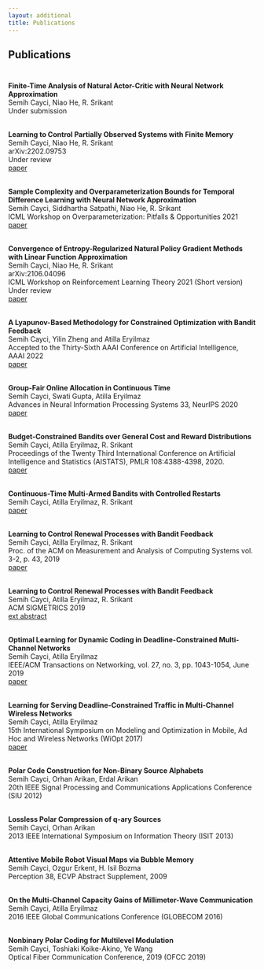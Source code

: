 ```yaml
---
layout: additional
title: Publications
---
```


## Publications <br><br>

**Finite-Time Analysis of Natural Actor-Critic with Neural Network Approximation**<br>
Semih Cayci, Niao He, R. Srikant<br>
Under submission<br><br> 

**Learning to Control Partially Observed Systems with Finite Memory**<br>
Semih Cayci, Niao He, R. Srikant<br>
arXiv:2202.09753<br>
Under review<br>
[paper](https://arxiv.org/abs/2202.09753)<br><br> 

**Sample Complexity and Overparameterization Bounds for Temporal Difference Learning with Neural Network Approximation**<br>
Semih Cayci, Siddhartha Satpathi, Niao He, R. Srikant<br>
ICML Workshop on Overparameterization: Pitfalls & Opportunities 2021<br>
[paper](https://arxiv.org/pdf/2103.01391.pdf)<br><br>

**Convergence of Entropy-Regularized Natural Policy Gradient Methods with Linear Function Approximation**<br>
Semih Cayci, Niao He, R. Srikant<br>
arXiv:2106.04096<br>
ICML Workshop on Reinforcement Learning Theory 2021 (Short version)<br>
Under review<br>
[paper](https://arxiv.org/abs/2106.04096)<br><br>

**A Lyapunov-Based Methodology for Constrained Optimization with Bandit Feedback**<br>
Semih Cayci, Yilin Zheng and Atilla Eryilmaz<br>
Accepted to the Thirty-Sixth AAAI Conference on Artificial Intelligence, AAAI 2022<br>
[paper](https://arxiv.org/pdf/2106.05165.pdf)<br><br> 

**Group-Fair Online Allocation in Continuous Time**<br>
Semih Cayci, Swati Gupta, Atilla Eryilmaz<br>
Advances in Neural Information Processing Systems 33, NeurIPS 2020<br>
[paper](https://proceedings.neurips.cc/paper/2020/file/9ec0cfdc84044494e10582436e013e64-Paper.pdf)<br><br> 

**Budget-Constrained Bandits over General Cost and Reward Distributions**<br>
Semih Cayci, Atilla Eryilmaz, R. Srikant<br>
Proceedings of the Twenty Third International Conference on Artificial Intelligence and Statistics (AISTATS), PMLR 108:4388-4398, 2020.<br>
[paper](https://arxiv.org/pdf/2003.00365)<br><br> 

**Continuous-Time Multi-Armed Bandits with Controlled Restarts**<br>
Semih Cayci, Atilla Eryilmaz, R. Srikant<br>
[paper](https://arxiv.org/pdf/2007.00081.pdf)<br><br> 

**Learning to Control Renewal Processes with Bandit Feedback**<br>
Semih Cayci, Atilla Eryilmaz, R. Srikant<br>
Proc. of the ACM on Measurement and Analysis of Computing Systems vol. 3-2, p. 43, 2019<br>
[paper](https://dl.acm.org/doi/pdf/10.1145/3341617.3326158)<br><br> 

**Learning to Control Renewal Processes with Bandit Feedback**<br>
Semih Cayci, Atilla Eryilmaz, R. Srikant<br>
ACM SIGMETRICS 2019<br>
[ext abstract](https://dl.acm.org/doi/abs/10.1145/3309697.3331515)<br><br> 

**Optimal Learning for Dynamic Coding in Deadline-Constrained Multi-Channel Networks**<br>
Semih Cayci, Atilla Eryilmaz<br>
IEEE/ACM Transactions on Networking, vol. 27, no. 3, pp. 1043-1054, June 2019<br>
[paper](https://arxiv.org/abs/1811.10829)<br><br> 

**Learning for Serving Deadline-Constrained Traffic in Multi-Channel Wireless Networks**<br>
Semih Cayci, Atilla Eryilmaz<br>
15th International Symposium on Modeling and Optimization in Mobile, Ad Hoc and Wireless Networks (WiOpt 2017)<br>
[paper](http://dl.ifip.org/db/conf/wiopt/wiopt2017/1570330335.pdf)<br><br> 

**Polar Code Construction for Non-Binary Source Alphabets**<br>
Semih Cayci, Orhan Arikan, Erdal Arikan<br>
20th IEEE Signal Processing and Communications Applications Conference (SIU 2012)<br><br> 

**Lossless Polar Compression of q-ary Sources**<br>
Semih Cayci, Orhan Arikan<br>
2013 IEEE International Symposium on Information Theory (ISIT 2013)<br><br> 

**Attentive Mobile Robot Visual Maps via Bubble Memory**<br>
Semih Cayci, Ozgur Erkent, H. Isil Bozma<br>
Perception 38, ECVP Abstract Supplement, 2009<br><br> 

**On the Multi-Channel Capacity Gains of Millimeter-Wave Communication**<br>
Semih Cayci, Atilla Eryilmaz<br>
2016 IEEE Global Communications Conference (GLOBECOM 2016)<br><br> 

**Nonbinary Polar Coding for Multilevel Modulation**<br>
Semih Cayci, Toshiaki Koike-Akino, Ye Wang<br>
Optical Fiber Communication Conference, 2019 (OFCC 2019)<br><br> 
